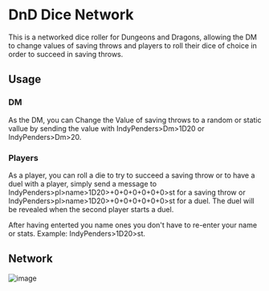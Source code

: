 # DnD Dice Network

This is a networked dice roller for Dungeons and Dragons, allowing the DM to change values of saving throws and players to roll their dice of choice in order to succeed in saving throws.

## Usage
### DM
As the DM, you can Change the Value of saving throws to a random or static vallue by sending the value with IndyPenders>Dm>1D20 or IndyPenders>Dm>20.

### Players
As a player, you can roll a die to try to succeed a saving throw or to have a duel with a player, simply send a message to IndyPenders>pl>name>1D20>+0+0+0+0+0+0>st for a saving throw or  IndyPenders>pl>name>1D20>+0+0+0+0+0+0>st for a duel. The duel will be revealed when the second player starts a duel.

After having enterted you name ones you don't have to re-enter your name or stats. Example: IndyPenders>1D20>st.

## Network

![image](https://user-images.githubusercontent.com/63802254/234310902-9c2d1c07-939f-43c8-b089-6a4b1936ec17.png)
